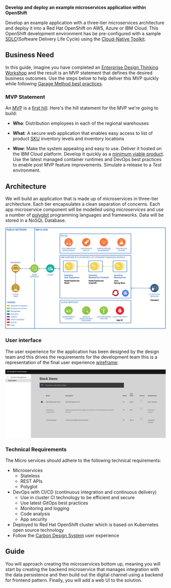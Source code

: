 <!--- cSpell:ignore ICPA openshiftconsole Theia userid toolset crwexposeservice gradlew bluemix ocinstall Mico crwopenlink crwopenapp swaggerui gitpat gituser  buildconfig yourproject wireframe devenvsetup viewapp crwopenlink  atemplatized rtifactoryurlsetup Kata Koda configmap Katacoda checksetup cndp katacoda checksetup Linespace igccli regcred REPLACEME Tavis pipelinerun openshiftcluster invokecloudshell cloudnative sampleapp bwoolf hotspots multicloud pipelinerun Sricharan taskrun Vadapalli Rossel REPLACEME cloudnativesampleapp artifactoryuntar untar Hotspot devtoolsservices Piyum Zonooz Farr Kamal Arora Laszewski  Roadmap roadmap Istio Packt buildpacks automatable ksonnet jsonnet targetport podsiks SIGTERM SIGKILL minikube apiserver multitenant kubelet multizone Burstable checksetup handson  stockbffnode codepatterns devenvsetup newwindow preconfigured cloudantcredentials apikey Indexyaml classname  errorcondition tektonpipeline gradlew gitsecret viewapp cloudantgitpodscreen crwopenlink cdply crwopenapp -->

**Develop and deploy an example microservices application within OpenShift**

Develop an example application with a three-tier microservices architecture and deploy it into a Red Hat OpenShift on AWS, Azure or IBM Cloud. This OpenShift development environment has be pre-configured with a sample [SDLC](https://cio-wiki.org/wiki/Software_Development_Life_Cycle_(SDLC))(Software Delivery Life Cycle) using the [Cloud-Native Toolkit](https://develop.cloudnativetoolkit.dev/).

## Business Need

In this guide, imagine you have completed an [Enterprise Design Thinking Workshop](https://www.ibm.com/garage/method/practices/think/enterprise-design-thinking/) and the result is an MVP statement that defines the desired business outcomes. Use the steps below to help deliver this MVP quickly while following [Garage Method best practices](https://www.ibm.com/garage/method/cloud/).

### MVP Statement

An [MVP](https://www.ibm.com/garage/method/practices/think/practice_minimum_viable_product/) is a [first hill](https://www.ibm.com/garage/method/practices/think/practice_hills/). Here's the hill statement for the MVP we're going to build:

- **Who**: Distribution employees in each of the regional warehouses

- **What**: A secure web application that enables easy access to list of product [SKU](https://en.wikipedia.org/wiki/Stock_keeping_unit) inventory levels and inventory locations

- **Wow**: Make the system appealing and easy to use. Deliver it hosted on the IBM Cloud platform. Develop it quickly as a [minimum viable product](https://www.ibm.com/garage/method/practices/think/practice_minimum_viable_product/). Use the latest managed container runtimes and DevOps best practices to enable post MVP feature improvements. Simulate a release to a _Test_ environment.

## Architecture

We will build an application that is made up of microservices in three-tier architecture. Each tier encapsulates a clean separation of concerns. Each app microservice component will be modelled using _microservices_ and use a number of [polyglot](https://searchsoftwarequality.techtarget.com/definition/polyglot-programming) programming languages and frameworks. Data will be stored in a NoSQL Database.

![Architecture](images/architecture.png)

### User interface

The user experience for the application has been designed by the design team and this drives the requirements for the development team this is a representation of the final user experience [wireframe](https://www.ibm.com/garage/method/practices/think/practice_wireframes/):

![UI Design](images/inventory-ui-design.png)

### Technical Requirements

The Micro services should adhere to the following technical requirements:

- Microservices
    - Stateless
    - REST APIs
    - Polyglot
- DevOps with CI/CD (continuous integration and continuous delivery) 
    - Use in cluster CI technology to be efficient and secure
    - Use latest GitOps best practices
    - Monitoring and logging
    - Code analysis
    - App security
- Deployed to Red Hat OpenShift cluster which is based on Kubernetes open source technology
- Follow the [Carbon Design System](https://www.carbondesignsystem.com/) user experience

## Guide

You will approach creating the microservices bottom up, meaning you will start by creating the backend microservice that manages integration with the data persistence and then build out the digital channel using a backend for frontend pattern. Finally, you will add a web UI to the solution.
